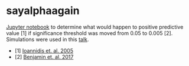 # sayalphaagain

[Jupyter notebook](http://nbviewer.jupyter.org/github/pbeukema/sayalphaagain/blob/master/simulations.ipynb) to determine what would happen to positive predictive value [1] if significance threshold was moved from 0.05 to 0.005 [2]. Simulations were used in this [talk](http://slides.com/neuro_logical/pvps#/).

* [1] [Ioannidis et. al. 2005](http://journals.plos.org/plosmedicine/article?id=10.1371/journal.pmed.0020124) 
* [2] [Benjamin et. al. 2017](https://www.nature.com/articles/s41562-017-0189-z)
